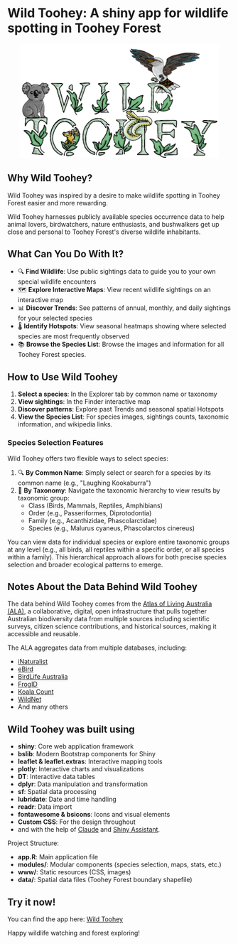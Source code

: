 # Wild Toohey: A shiny app for wildlife spotting in Toohey Forest

<p align="center">
  <img src="www/wildtoohey_logo_ma_2.png" alt="Wild Toohey Logo" width="450"/>
</p>

## Why Wild Toohey?

Wild Toohey was inspired by a desire to make wildlife spotting in Toohey Forest easier and more rewarding.

Wild Toohey harnesses publicly available species occurrence data to help animal lovers, birdwatchers, nature enthusiasts, and bushwalkers get up close and personal to Toohey Forest's diverse wildlife inhabitants.

## What Can You Do With It?

- 🔍 **Find Wildlife**: Use public sightings data to guide you to your own special wildlife encounters
- 🗺️ **Explore Interactive Maps**: View recent wildlife sightings on an interactive map
- 📊 **Discover Trends**: See patterns of annual, monthly, and daily sightings for your selected species
- 🌡️ **Identify Hotspots**: View seasonal heatmaps showing where selected species are most frequently observed
- 📚 **Browse the Species List**: Browse the images and information for all Toohey Forest species.

## How to Use Wild Toohey

1. **Select a species**: In the Explorer tab by common name or taxonomy
2. **View sightings**: In the Finder interactive map
3. **Discover patterns**: Explore past Trends and seasonal spatial Hotspots
4. **View the Species List**: For species images, sightings counts, taxonomic information, and wikipedia links.

### Species Selection Features

Wild Toohey offers two flexible ways to select species:

1. 🔍 **By Common Name**: Simply select or search for a species by its common name (e.g., "Laughing Kookaburra")
2. 🧬 **By Taxonomy**: Navigate the taxonomic hierarchy to view results by taxonomic group:
   - Class (Birds, Mammals, Reptiles, Amphibians)
   - Order (e.g., Passeriformes, Diprotodontia)
   - Family (e.g., Acanthizidae, Phascolarctidae)
   - Species (e.g., Malurus cyaneus, Phascolarctos cinereus)

You can view data for individual species or explore entire taxonomic groups at any level (e.g., all birds, all reptiles within a specific order, or all species within a family). This hierarchical approach allows for both precise species selection and broader ecological patterns to emerge.

## Notes About the Data Behind Wild Toohey

The data behind Wild Toohey comes from the [Atlas of Living Australia (ALA)](https://www.ala.org.au/about-ala/), a collaborative, digital, open infrastructure that pulls together Australian biodiversity data from multiple sources including scientific surveys, citizen science contributions, and historical sources, making it accessible and reusable.

The ALA aggregates data from multiple databases, including:

- [iNaturalist](https://www.inaturalist.org/)
- [eBird](https://ebird.org/)
- [BirdLife Australia](https://birdlife.org.au/)
- [FrogID](https://www.frogid.net.au/)
- [Koala Count](https://biocollect.ala.org.au/acsa/project/index/77285a13-e231-49e8-b1b4-88cd25c8a4fe)
- [WildNet](https://www.qld.gov.au/environment/plants-animals/species-information/wildnet)
- And many others

## Wild Toohey was built using

- **shiny**: Core web application framework
- **bslib**: Modern Bootstrap components for Shiny
- **leaflet & leaflet.extras**: Interactive mapping tools
- **plotly**: Interactive charts and visualizations
- **DT**: Interactive data tables
- **dplyr**: Data manipulation and transformation
- **sf**: Spatial data processing
- **lubridate**: Date and time handling
- **readr**: Data import
- **fontawesome & bsicons**: Icons and visual elements
- **Custom CSS**: For the design throughout
- and with the help of [Claude](https://claude.ai/) and [Shiny Assistant](https://gallery.shinyapps.io/assistant/).

Project Structure:

- **app.R**: Main application file
- **modules/**: Modular components (species selection, maps, stats, etc.)
- **www/**: Static resources (CSS, images)
- **data/**: Spatial data files (Toohey Forest boundary shapefile)

## Try it now!

You can find the app here: [Wild Toohey](https://wildspire.shinyapps.io/Wild-Toohey/)

Happy wildlife watching and forest exploring!
